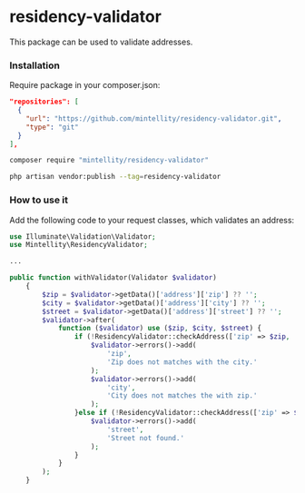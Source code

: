 # residency-validator
This package can be used to validate addresses.

### Installation

Require package in your composer.json:
```json
"repositories": [
  {
    "url": "https://github.com/mintellity/residency-validator.git",
    "type": "git"
  }
],

```

```bash
composer require "mintellity/residency-validator"
```

```bash
php artisan vendor:publish --tag=residency-validator
```

### How to use it

Add the following code to your request classes, which validates an address:

```php
use Illuminate\Validation\Validator;
use Mintellity\ResidencyValidator;

...

public function withValidator(Validator $validator)
    {
        $zip = $validator->getData()['address']['zip'] ?? '';
        $city = $validator->getData()['address']['city'] ?? '';
        $street = $validator->getData()['address']['street'] ?? '';
        $validator->after(
            function ($validator) use ($zip, $city, $street) {
                if (!ResidencyValidator::checkAddress(['zip' => $zip, 'city' => $city])) {
                    $validator->errors()->add(
                        'zip',
                        'Zip does not matches with the city.'
                    );
                    $validator->errors()->add(
                        'city',
                        'City does not matches the with zip.'
                    );
                }else if (!ResidencyValidator::checkAddress(['zip' => $zip, 'city' => $city, 'street' => $street])) {
                    $validator->errors()->add(
                        'street',
                        'Street not found.'
                    );
                }
            }
        );
    }
```
